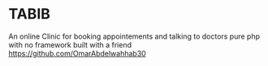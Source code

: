 # TABIB
An online Clinic for booking appointements and talking to doctors
pure php with no framework
built with a friend https://github.com/OmarAbdelwahhab30
